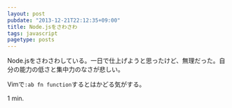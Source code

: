 ```yaml
---
layout: post
pubdate: "2013-12-21T22:12:35+09:00"
title: Node.jsをさわさわ
tags: javascript
pagetype: posts
---
```

Node.jsをさわさわしている。一日で仕上げようと思ったけど、無理だった。自分の能力の低さと集中力のなさが悲しい。

Vimで`:ab fn function`するとはかどる気がする。

1 min.
